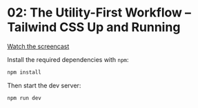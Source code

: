 # 02: The Utility-First Workflow – Tailwind CSS Up and Running

[Watch the screencast](https://www.youtube.com/watch?v=UvF56fPGVt4)

Install the required dependencies with `npm`:

```sh
npm install
```

Then start the dev server:

```sh
npm run dev
```